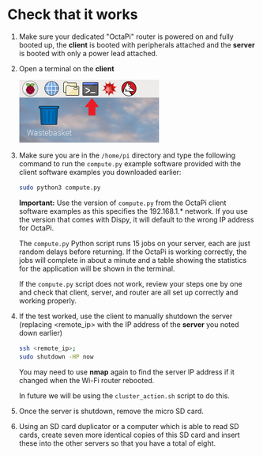 # Check that it works

1. Make sure your dedicated "OctaPi" router is powered on and fully booted up, the **client** is booted with peripherals attached and the **server** is booted with only a power lead attached.

1. Open a terminal on the **client**

    ![Terminal](images/terminal.png)

1. Make sure you are in the `/home/pi` directory and type the following command to run the `compute.py` example software provided with the client software examples you downloaded earlier:

    ```bash
    sudo python3 compute.py
    ```

    **Important:** Use the version of `compute.py` from the OctaPi client software examples as this specifies the 192.168.1.* network. If you use the version that comes with Dispy, it will default to the wrong IP address for OctaPi.

    The `compute.py` Python script runs 15 jobs on your server, each are just random delays before returning. If the OctaPi is working correctly, the jobs will complete in about a minute and a table showing the statistics for the application will be shown in the terminal.

    If the `compute.py` script does not work, review your steps one by one and check that client, server, and router are all set up correctly and working properly.

1. If the test worked, use the client to manually shutdown the server (replacing <remote_ip> with the IP address of the **server** you noted down earlier)

    ```bash
    ssh <remote_ip>;
    sudo shutdown -HP now
    ```

    You may need to use **nmap** again to find the server IP address if it changed when the Wi-Fi router rebooted.

    In future we will be using the `cluster_action.sh` script to do this.

1. Once the server is shutdown, remove the micro SD card.

1. Using an SD card duplicator or a computer which is able to read SD cards, create seven more identical copies of this SD card and insert these into the other servers so that you have a total of eight.
